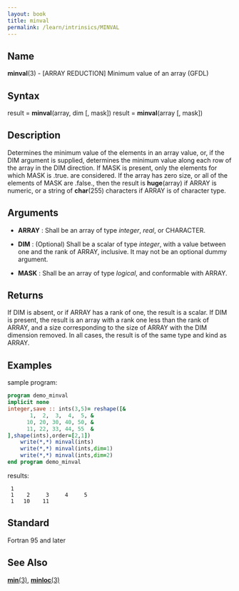 ```yaml
---
layout: book
title: minval
permalink: /learn/intrinsics/MINVAL
---
```

## __Name__

__minval__(3) - \[ARRAY REDUCTION\] Minimum value of an array
(GFDL)

## __Syntax__

result = __minval__(array, dim \[, mask\]) result = __minval__(array \[,
mask\])

## __Description__

Determines the minimum value of the elements in an array value, or, if
the DIM argument is supplied, determines the minimum value along each
row of the array in the DIM direction. If MASK is present, only the
elements for which MASK is .true. are considered. If the array has zero
size, or all of the elements of MASK are .false., then the result is
__huge__(array) if ARRAY is numeric, or a string of __char__(255)
characters if ARRAY is of character type.

## __Arguments__

  - __ARRAY__
    : Shall be an array of type _integer_, _real_, or CHARACTER.

  - __DIM__
    : (Optional) Shall be a scalar of type _integer_, with a value between
    one and the rank of ARRAY, inclusive. It may not be an optional
    dummy argument.

  - __MASK__
    : Shall be an array of type _logical_, and conformable with ARRAY.

## __Returns__

If DIM is absent, or if ARRAY has a rank of one, the result is a scalar.
If DIM is present, the result is an array with a rank one less than the
rank of ARRAY, and a size corresponding to the size of ARRAY with the
DIM dimension removed. In all cases, the result is of the same type and
kind as ARRAY.

## __Examples__

sample program:

```fortran
program demo_minval
implicit none
integer,save :: ints(3,5)= reshape([&
       1,  2,  3,  4,  5, &
      10, 20, 30, 40, 50, &
      11, 22, 33, 44, 55  &
],shape(ints),order=[2,1])
    write(*,*) minval(ints)
    write(*,*) minval(ints,dim=1)
    write(*,*) minval(ints,dim=2)
end program demo_minval
```

results:

```text
 1
 1    2     3     4     5
 1   10    11
```

## __Standard__

Fortran 95 and later

## __See Also__

[__min__(3)](MIN),
[__minloc__(3)](MINLOC)
